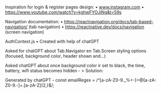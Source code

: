 Inspiration for login & register pages design:
• www.instagram.com
• https://www.youtube.com/watch?v=kghwFYOJiNg&t=59s

Navigation documentation:
• https://reactnavigation.org/docs/tab-based-navigation/ (tab navigation)
• https://reactnative.dev/docs/navigation (screen navigation)

AuthContext.js
• Created with help of chatGPT

Asked for chatGPT about Tab.Navigator en Tab.Screen styling options (focused, background color, header shown and...)

Asked chatGPT about once background color ir set to black, the time, battery, wifi status becomes hidden - > Solution:

<!-- <StatusBar
barStyle={theme === 'black' ? 'light-content' : 'dark-content'}
backgroundColor={theme}
/> -->

Generated by chatGPT - const emailRegex = /^[a-zA-Z0-9._%+-]+@[a-zA-Z0-9.-]+\.[a-zA-Z]{2,}$/;
